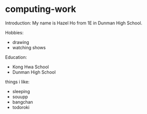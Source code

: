 # computing-work
Introduction:
My name is Hazel Ho from 1E in Dunman High School.

Hobbies:
- drawing
- watching shows

Education:
- Kong Hwa School
- Dunman High School

things i like:
- sleeping
- souupp
- bangchan
- todoroki

